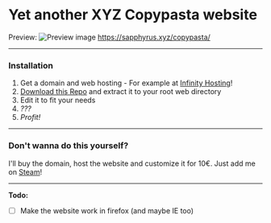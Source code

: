 # Yet another XYZ Copypasta website

Preview:
![Preview image](https://dl.sapphyrus.xyz/ajyr7s91.png/)
https://sapphyrus.xyz/copypasta/

***

### Installation
1. Get a domain and web hosting - For example at [Infinity Hosting](https://infinity-hosting.com/?s=webhosting)!
2. [Download this Repo](https://github.com/DrakeWitt/steam-yellow/archive/master.zip) and extract it to your root web directory
3. Edit it to fit your needs
4. *???*
5. *Profit!*

***

### Don't wanna do this yourself?
I'll buy the domain, host the website and customize it for 10€.
Just add me on [Steam](https://steamcommunity.com/id/sapphyrusxyz)!

***

**Todo:**
- [ ] Make the website work in firefox (and maybe IE too)